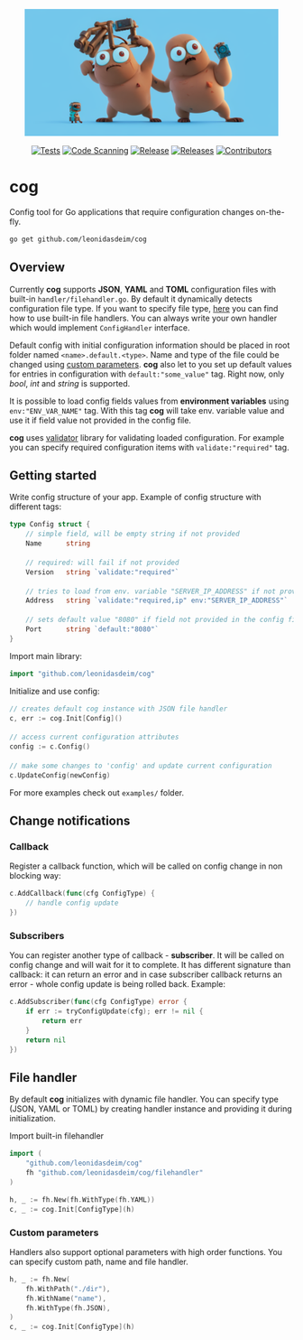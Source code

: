 <p align="center">
 <img src="assets/cog.png" width="450">
</p>

<div align="center">

  <a href="">![Tests](https://github.com/leonidasdeim/cog/actions/workflows/go.yml/badge.svg)</a>
  <a href="">![Code Scanning](https://github.com/leonidasdeim/cog/actions/workflows/codeql.yml/badge.svg)</a>
  <a href="">![Release](https://badgen.net/github/release/leonidasdeim/cog/)</a>
  <a href="">![Releases](https://badgen.net/github/releases/leonidasdeim/cog)</a>
  <a href="">![Contributors](https://badgen.net/github/contributors/leonidasdeim/cog)</a>
  
</div>

# cog

Config tool for Go applications that require configuration changes on-the-fly.

```bash
go get github.com/leonidasdeim/cog
```

## Overview

Currently **cog** supports **JSON**, **YAML** and **TOML** configuration files with built-in `handler/filehandler.go`. By default it dynamically detects configuration file type. If you want to specify file type, [here](#file-handler-type) you can find how to use built-in file handlers. You can always write your own handler which would implement `ConfigHandler` interface.

Default config with initial configuration information should be placed in root folder named `<name>.default.<type>`. Name and type of the file could be changed using [custom parameters](#custom-parameters). **cog** also let to you set up default values for entries in configuration with `default:"some_value"` tag. Right now, only *bool*, *int* and *string* is supported.

It is possible to load config fields values from **environment variables** using `env:"ENV_VAR_NAME"` tag. With this tag **cog** will take env. variable value and use it if field value not provided in the config file.

**cog** uses [validator](https://github.com/go-playground/validator) library for validating loaded configuration. For example you can specify required configuration items with `validate:"required"` tag.

## Getting started

Write config structure of your app. Example of config structure with different tags:

```go
type Config struct {
    // simple field, will be empty string if not provided
    Name      string 

    // required: will fail if not provided
    Version   string `validate:"required"` 
    
    // tries to load from env. variable "SERVER_IP_ADDRESS" if not provided in the config file
    Address   string `validate:"required,ip" env:"SERVER_IP_ADDRESS"` 
    
    // sets default value "8080" if field not provided in the config file
    Port      string `default:"8080"` 
}
```

Import main library:

```go
import "github.com/leonidasdeim/cog"
```

Initialize and use config:

```go
// creates default cog instance with JSON file handler
c, err := cog.Init[Config]()

// access current configuration attributes
config := c.Config()

// make some changes to 'config' and update current configuration
c.UpdateConfig(newConfig)
```

For more examples check out `examples/` folder.

## Change notifications

### Callback

Register a callback function, which will be called on config change in non blocking way:
```go
c.AddCallback(func(cfg ConfigType) {
    // handle config update
})
```

### Subscribers

You can register another type of callback - **subscriber**. It will be called on config change and will wait for it to complete.
It has different signature than callback: it can return an error and in case subscriber callback returns an error - whole config update is being rolled back.
Example:
```go
c.AddSubscriber(func(cfg ConfigType) error {
    if err := tryConfigUpdate(cfg); err != nil {
        return err
    }
    return nil
})
```

## File handler

By default **cog** initializes with dynamic file handler. You can specify type (JSON, YAML or TOML) by creating handler instance and providing it during initialization.

Import built-in filehandler
```go
import (
	"github.com/leonidasdeim/cog"
	fh "github.com/leonidasdeim/cog/filehandler"
)
```

```go
h, _ := fh.New(fh.WithType(fh.YAML))
c, _ := cog.Init[ConfigType](h)
```

### Custom parameters

Handlers also support optional parameters with high order functions.
You can specify custom path, name and file handler.

```go
h, _ := fh.New(
    fh.WithPath("./dir"), 
    fh.WithName("name"), 
    fh.WithType(fh.JSON),
)
c, _ := cog.Init[ConfigType](h)
```
